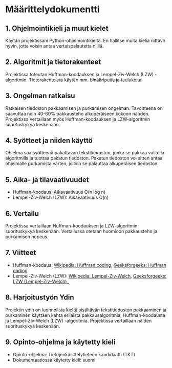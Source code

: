 # Määrittelydokumentti

## 1. Ohjelmointikieli ja muut kielet

Käytän projektissani Python-ohjelmointikieltä. En hallitse muita kieliä riittävn hyvin, jotta voisin antaa vertaispalautetta niillä. 

## 2. Algoritmit ja tietorakenteet

Projektissa toteutan Huffman-koodauksen ja Lempel-Ziv-Welch (LZW) -algoritmin. Tietorakenteista käytän mm. binääripuita ja taulukoita.

## 3. Ongelman ratkaisu

Ratkaisen tiedoston pakkaamisen ja purkamisen ongelman. Tavoitteena on saavuttaa noin 40-60% pakkausteho alkuperäiseen kokoon nähden. Projektissa vertaillaan myös Huffman-koodauksen ja LZW-algoritmin suorituskykyä keskenään.

## 4. Syötteet ja niiden käyttö

Ohjelma saa syötteenä pakattavan tekstitiedoston, jonka se pakkaa valitulla algoritmilla ja tuottaa pakatun tiedoston. Pakatun tiedoston voi sitten antaa ohjelmalle purkamista varten, jolloin se palauttaa alkuperäisen tiedoston.

## 5. Aika- ja tilavaativuudet

- Huffman-koodaus: Aikavaativuus O(n log n)
- Lempel-Ziv-Welch (LZW): Aikavaativuus O(n)

## 6. Vertailu

Projektissa vertaillaan Huffman-koodauksen ja LZW-algoritmin suorituskykyä keskenään. Vertailussa otetaan huomioon pakkausteho ja purkamisen nopeus.
## 7. Viitteet

- Huffman-koodaus: [Wikipedia: Huffman coding](https://en.wikipedia.org/wiki/Huffman_coding), [Geeksforgeeks: Huffman coding](https://www.geeksforgeeks.org/huffman-coding-greedy-algo-3/)
- Lempel-Ziv-Welch (LZW): [Wikipedia: Lempel-Ziv-Welch](https://en.wikipedia.org/wiki/Lempel-Ziv-Welch), [Geeksforgeeks: LZW (Lempel–Ziv–Welch) ](https://www.geeksforgeeks.org/lzw-lempel-ziv-welch-compression-technique/), 

## 8. Harjoitustyön Ydin

Projektin ydin on luonnolista kieltä sisältävän tekstitiedoston  pakkaaminen ja purkaminen käyttäen kahta erilaista pakkausalgoritmia, Huffman-koodausta ja Lempel-Ziv-Welch (LZW) -algoritmia. Projektissa vertaillaan näiden suorituskykyä keskenään.
## 9. Opinto-ohjelma ja käytetty kieli

- Opinto-ohjelma: Tietojenkäsittelytieteen kandidaatti (TKT)
- Dokumentaatiossa käytetty kieli: suomi
